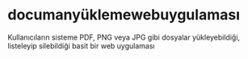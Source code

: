 # documanyüklemewebuygulaması
 Kullanıcıların sisteme PDF, PNG veya JPG gibi dosyalar yükleyebildiği, listeleyip silebildiği basit bir web uygulaması
